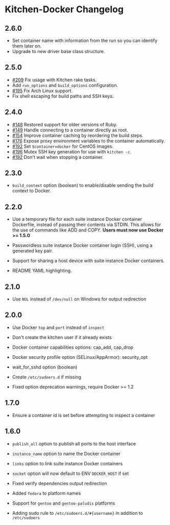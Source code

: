 # Kitchen-Docker Changelog

## 2.6.0

* Set container name with information from the run so you can identify them
  later on.
* Upgrade to new driver base class structure.

## 2.5.0

* [#209](https://github.com/portertech/kitchen-docker/pulls/209) Fix usage with Kitchen rake tasks.
* Add `run_options` and `build_options` configuration.
* [#195](https://github.com/portertech/kitchen-docker/pulls/195) Fix Arch Linux support.
* Fix shell escaping for build paths and SSH keys.

## 2.4.0

* [#148](https://github.com/portertech/kitchen-docker/issues/148) Restored support for older versions of Ruby.
* [#149](https://github.com/portertech/kitchen-docker/pulls/149) Handle connecting to a container directly as root.
* [#154](https://github.com/portertech/kitchen-docker/pulls/154) Improve container caching by reordering the build steps.
* [#176](https://github.com/portertech/kitchen-docker/pulls/176) Expose proxy environment variables to the container automatically.
* [#192](https://github.com/portertech/kitchen-docker/pulls/192) Set `$container=docker` for CentOS images.
* [#196](https://github.com/portertech/kitchen-docker/pulls/196) Mutex SSH key generation for use with `kitchen -c`.
* [#192](https://github.com/portertech/kitchen-docker/pulls/192) Don't wait when stopping a container.

## 2.3.0

* `build_context` option (boolean) to enable/disable sending the build
context to Docker.

## 2.2.0

* Use a temporary file for each suite instance Docker container
Dockerfile, instead of passing their contents via STDIN. This allows for
the use of commands like ADD and COPY. **Users must now use Docker >= 1.5.0**

* Passwordless suite instance Docker container login (SSH), using a
generated key pair.

* Support for sharing a host device with suite instance Docker containers.

* README YAML highlighting.

## 2.1.0

* Use `NUL` instead of `/dev/null` on Windows for output redirection

## 2.0.0

* Use Docker `top` and `port` instead of `inspect`

* Don't create the kitchen user if it already exists

* Docker container capabilities options: cap_add, cap_drop

* Docker security profile option (SELinux/AppArmor): security_opt

* wait_for_sshd option (boolean)

* Create `/etc/sudoers.d` if missing

* Fixed option deprecation warnings, require Docker >= 1.2

## 1.7.0

* Ensure a container id is set before attempting to inspect a container

## 1.6.0

* `publish_all` option to publish all ports to the host interface

* `instance_name` option to name the Docker container

* `links` option to link suite instance Docker containers

* `socket` option will now default to ENV `DOCKER_HOST` if set

* Fixed verify dependencies output redirection

* Added `fedora` to platform names

* Support for `gentoo` and `gentoo-paludis` platforms

* Adding sudo rule to `/etc/sudoers.d/#{username}` in addition to `/etc/sudoers`
